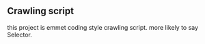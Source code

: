 ## Crawling script
this project is emmet coding style crawling script. more likely to say Selector.
